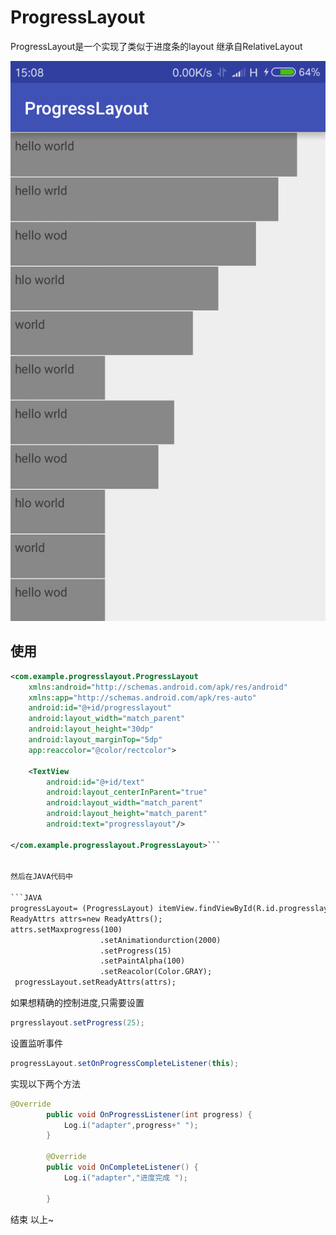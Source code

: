 # ProgressLayout

ProgressLayout是一个实现了类似于进度条的layout
继承自RelativeLayout

![ProgressLayout Demo](/images/demo.png)


## 使用



```XML
<com.example.progresslayout.ProgressLayout
    xmlns:android="http://schemas.android.com/apk/res/android"
    xmlns:app="http://schemas.android.com/apk/res-auto"
    android:id="@+id/progresslayout"
    android:layout_width="match_parent"
    android:layout_height="30dp"
    android:layout_marginTop="5dp"
    app:reaccolor="@color/rectcolor">

    <TextView
        android:id="@+id/text"
        android:layout_centerInParent="true"
        android:layout_width="match_parent"
        android:layout_height="match_parent"
        android:text="progresslayout"/>

</com.example.progresslayout.ProgressLayout>```


然后在JAVA代码中

```JAVA
progressLayout= (ProgressLayout) itemView.findViewById(R.id.progresslayout);
ReadyAttrs attrs=new ReadyAttrs();
attrs.setMaxprogress(100)
                    .setAnimationdurction(2000)
                    .setProgress(15)
                    .setPaintAlpha(100)
                    .setReacolor(Color.GRAY);
 progressLayout.setReadyAttrs(attrs);
```


如果想精确的控制进度,只需要设置
```JAVA
prgresslayout.setProgress(25);
```

设置监听事件


```JAVA
progressLayout.setOnProgressCompleteListener(this);

```
实现以下两个方法
```JAVA
@Override
        public void OnProgressListener(int progress) {
            Log.i("adapter",progress+" ");
        }

        @Override
        public void OnCompleteListener() {
            Log.i("adapter","进度完成 ");

        }

```

结束 以上~




